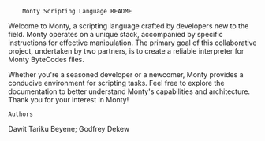 		Monty Scripting Language README
Welcome to Monty, a scripting language crafted by developers new to the field. Monty operates on a unique stack, accompanied by specific instructions for effective manipulation. The primary goal of this collaborative project, undertaken by two partners, is to create a reliable interpreter for Monty ByteCodes files.

Whether you're a seasoned developer or a newcomer, Monty provides a conducive environment for scripting tasks. Feel free to explore the documentation to better understand Monty's capabilities and architecture. Thank you for your interest in Monty!

	Authors
Dawit Tariku Beyene;
Godfrey Dekew
